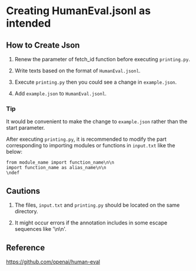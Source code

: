 # Creating HumanEval.jsonl as intended

## How to Create Json
1. Renew the parameter of fetch_id function before executing `printing.py`.

2. Write texts based on the format of `HumanEval.jsonl`. 

3. Execute `printing.py`
    then you could see a change in `example.json`.
    
4. Add `example.json` to `HumanEval.jsonl`.  

### Tip
It would be convenient to make the change to `example.json` rather than the start parameter.

After executing `printing.py`, it is recommended to modify the part corresponding to importing modules or functions in `input.txt` like the below:

    from module_name import function_name\n\n
    import function_name as alias_name\n\n
    \ndef

## Cautions
1. The files, `input.txt` and `printing.py` should be located on the same directory.

2. It might occur errors if the annotation includes in some escape sequences like '\n\n'.

## Reference
https://github.com/openai/human-eval
